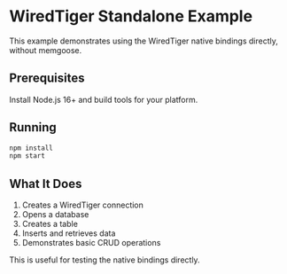 # WiredTiger Standalone Example

This example demonstrates using the WiredTiger native bindings directly, without memgoose.

## Prerequisites

Install Node.js 16+ and build tools for your platform.

## Running

```bash
npm install
npm start
```

## What It Does

1. Creates a WiredTiger connection
2. Opens a database
3. Creates a table
4. Inserts and retrieves data
5. Demonstrates basic CRUD operations

This is useful for testing the native bindings directly.
